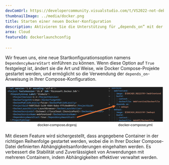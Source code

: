```yaml
---
devComUrl: https://developercommunity.visualstudio.com/t/VS2022-not-debugging-docker-compose-when/10327484
thumbnailImage: ../media/docker.png
title: Starten einer neuen Docker-Konfiguration
description: Aktivieren Sie die Unterstützung für „depends_on” mit der Startkonfigurationsoption „DependencyAwareStart”.
area: Cloud
featureId: dockerlaunchconfig

---
```



Wir freuen uns, eine neue Startkonfigurationsoption namens `DependencyAwareStart` einführen zu können. Wenn diese Option auf `True` festgelegt ist, ändert sie die Art und Weise, wie Docker Compose-Projekte gestartet werden, und ermöglicht so die Verwendung der `depends_on`-Anweisung in Ihrer Compose-Konfiguration.

![Docker Depends On](../media/docker-depends_on.png)

Mit diesem Feature wird sichergestellt, dass angegebene Container in der richtigen Reihenfolge gestartet werden, wobei die in Ihrer Docker Compose-Datei definierten Abhängigkeitsanforderungen eingehalten werden. Es verbessert die Stabilität und Zuverlässigkeit von Anwendungen mit mehreren Containern, indem Abhängigkeiten effektiver verwaltet werden.
